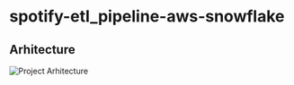 # spotify-etl_pipeline-aws-snowflake
## Arhitecture
![Project Arhitecture](https://github.com/TocSebastian/spotify-etl_pipeline-aws-snowflake/assets/91591126/4e15efca-3511-4711-9410-cf170ba558ed)
